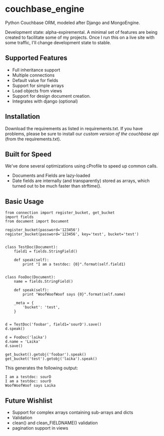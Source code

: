couchbase_engine
================

Python Couchbase ORM, modeled after Django and MongoEngine.

Development state: alpha-expiremental. A minimal set of features are being created to facilitate some of my projects. Once I run this on a live site with some traffic, I'll change development state to stable.


Supported Features
------------------
* Full inheritance support
* Multiple connections
* Default value for fields
* Support for simple arrays
* Load objects from views
* Support for design document creation.
* Integrates with django (optional)

Installation
------------
Download the requirements as listed in requirements.txt. If you have problems, please be sure to install our *custom version of the couchbase api* (from the requirements.txt).

Built for Speed
---------------
We've done several optimizations using cProfile to speed up common calls.

* Documents and Fields are lazy-loaded
* Date fields are internally (and transparently) stored as arrays, which turned out to be much faster than strftime().

Basic Usage
-----------

    from connection import register_bucket, get_bucket
    import fields
    from document import Document

    register_bucket(password='123456')
    register_bucket(password='123456', key='test', bucket='test')


    class TestDoc(Document):
        field1 = fields.StringField()

        def speak(self):
            print "I am a testdoc: {0}".format(self.field1)


    class FooDoc(Document):
        name = fields.StringField()

        def speak(self):
            print "WoofWoofWoof says {0}".format(self.name)

        _meta = {
            'bucket': 'test',
        }


    d = TestDoc('foobar', field1='sourD').save()
    d.speak()

    d = FooDoc('laika')
    d.name = 'Laika'
    d.save()

    get_bucket().getobj('foobar').speak()
    get_bucket('test').getobj('laika').speak()

This generates the following output:

    I am a testdoc: sourD
    I am a testdoc: sourD
    WoofWoofWoof says Laika




Future Wishlist
---------------

* Support for complex arrays containing sub-arrays and dicts
* Validation
* clean() and clean_FIELDNAME() validation
* pagination support in views
